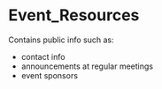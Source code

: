 # Event_Resources

Contains public info such as:
* contact info
* announcements at regular meetings
* event sponsors

